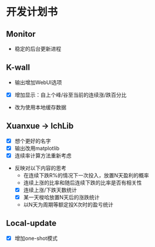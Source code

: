 # 开发计划书

## Monitor
- 稳定的后台更新进程

## K-wall
- 输出增加WebUI选项
- [x] 增加显示：自上个峰/谷至当前的连续涨/跌百分比
- 改为使用本地缓存数据

## Xuanxue -> lchLib
- [x] 想个更好的名字
- [x] 输出改用matplotlib
- [x] 连续率计算方法重新考虑
- 反映对以下内容的思考
	- 在连续下跌R%的情况下一次投入，放置N天盈利的概率
	- 连续上涨的比率和随后连续下跌的比率是否有相关性
	- [x] 连续上涨/下跌天数统计
	- [x] 某一天梭哈放置N天后的涨跌统计
	- 以N天为周期等额定投X次时的盈亏统计

## Local-update
- [x] 增加one-shot模式